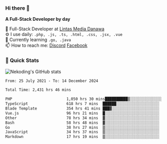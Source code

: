 ### Hi there 👋

**A Full-Stack Developer by day**

🔭 Full-Stack Developer at [Lintas Media Danawa](https://www.lintasmediadanawa.com/)  
⚙️ I use daily: `.php, .js, .ts, .html, .css, .jsx, .vue`  
🌱 Currently learning `.go, .java`  
📫 How to reach me: [Discord](https://discordapp.com/users/984448732999327766)  [Facebook](https://fb.me/tyvandi)  

### 🚀 Quick Stats  

![Nekoding's GitHub stats](https://github-readme-stats.vercel.app/api?username=nekoding&show_icons=true)

<!--START_SECTION:waka-->

```txt
From: 25 July 2021 - To: 14 December 2024

Total Time: 2,431 hrs 46 mins

PHP                        1,050 hrs 30 mins██████████▒░░░░░░░░░░░░░░   41.85 %
TypeScript                 618 hrs 7 mins  ██████░░░░░░░░░░░░░░░░░░░   24.62 %
Blade Template             354 hrs 41 mins ███▓░░░░░░░░░░░░░░░░░░░░░   14.13 %
Vue.js                     96 hrs 21 mins  █░░░░░░░░░░░░░░░░░░░░░░░░   03.84 %
Other                      78 hrs 34 mins  ▓░░░░░░░░░░░░░░░░░░░░░░░░   03.13 %
Bash                       58 hrs 48 mins  ▓░░░░░░░░░░░░░░░░░░░░░░░░   02.34 %
Go                         38 hrs 27 mins  ▒░░░░░░░░░░░░░░░░░░░░░░░░   01.53 %
JavaScript                 34 hrs 37 mins  ▒░░░░░░░░░░░░░░░░░░░░░░░░   01.38 %
Markdown                   17 hrs 19 mins  ▒░░░░░░░░░░░░░░░░░░░░░░░░   00.69 %
```

<!--END_SECTION:waka-->

<!--
**nekoding/nekoding** is a ✨ _special_ ✨ repository because its `README.md` (this file) appears on your GitHub profile.

Here are some ideas to get you started:

- 🔭 I’m currently working on ...
- 🌱 I’m currently learning ...
- 👯 I’m looking to collaborate on ...
- 🤔 I’m looking for help with ...
- 💬 Ask me about ...
- 📫 How to reach me: ...
- 😄 Pronouns: ...
- ⚡ Fun fact: ...
-->
